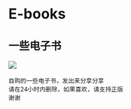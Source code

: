 # E-books
## 一些电子书
![](https://www.viewof.us/wp-content/uploads/2018/05/cropped-image-2-4.png)  
    
    自购的一些电子书，发出来分享分享
    请在24小时内删除，如果喜欢，请支持正版
    谢谢

